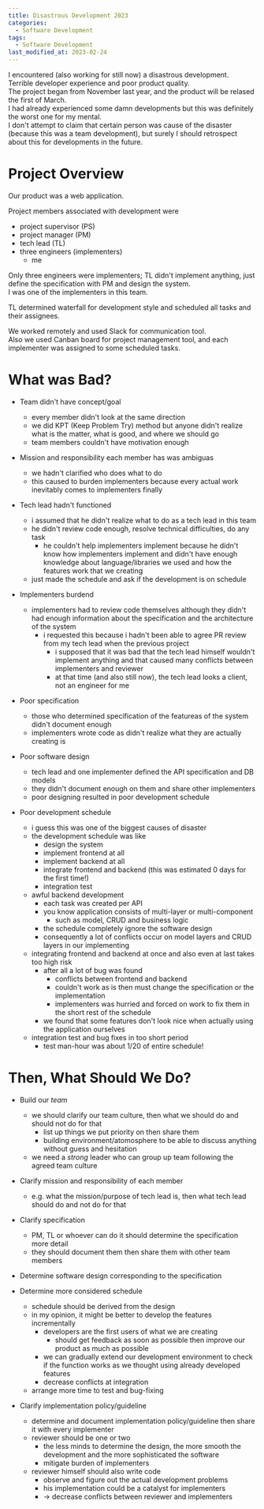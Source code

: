 ```yaml
---
title: Disastrous Development 2023
categories:
  - Software Development
tags:
  - Software Development
last_modified_at: 2023-02-24
---
```


I encountered (also working for still now) a disastrous development.  
Terrible developer experience and poor product quality.  
The project began from November last year, and the product will be relased the first of March.  
I had already experienced some damn developments but this was definitely the worst one for my mental.  
I don't attempt to claim that certain person was cause of the disaster (because this was a team development), but surely I should retrospect about this for developments in the future.  

# Project Overview

Our product was a web application.  

Project members associated with development were
- project supervisor (PS)
- project manager (PM)
- tech lead (TL)
- three engineers (implementers)
  - me

Only three engineers were implementers; TL didn't implement anything, just define the specification with PM and design the system.  
I was one of the implementers in this team.  

TL determined waterfall for development style and scheduled all tasks and their assignees.  

We worked remotely and used Slack for communication tool.  
Also we used Canban board for project management tool, and each implementer was assigned to some scheduled tasks.  

# What was Bad?

- Team didn't have concept/goal
  - every member didn't look at the same direction
  - we did KPT (Keep Problem Try) method but anyone didn't realize what is the matter, what is good, and where we should go
  - team members couldn't have motivation enough

- Mission and responsibility each member has was ambiguas
  - we hadn't clarified who does what to do
  - this caused to burden implementers because every actual work inevitably comes to implementers finally

- Tech lead hadn't functioned
  - i assumed that he didn't realize what to do as a tech lead in this team
  - he didn't review code enough, resolve technical difficulties, do any task
    - he couldn't help implementers implement because he didn't know how implementers implement and didn't have enough knowledge about language/libraries we used and how the features work that we creating 
  - just made the schedule and ask if the development is on schedule

- Implementers burdend 
  - implementers had to review code themselves although they didn't had enough information about the specification and the architecture of the system
    - i requested this because i hadn't been able to agree PR review from my tech lead when the previous project
      - i supposed that it was bad that the tech lead himself wouldn't implement anything and that caused many conflicts between implementers and reviewer
      - at that time (and also still now), the tech lead looks a client, not an engineer for me

- Poor specification
  - those who determined specification of the featureas of the system didn't document enough
  - implementers wrote code as didn't realize what they are actually creating is

- Poor software design
  - tech lead and one implementer defined the API specification and DB models
  - they didn't document enough on them and share other implementers
  - poor designing resulted in poor development schedule

- Poor development schedule
  - i guess this was one of the biggest causes of disaster
  - the development schedule was like
    - design the system
    - implement frontend at all
    - implement backend at all
    - integrate frontend and backend (this was estimated 0 days for the first time!)
    - integration test
  - awful backend development
    - each task was created per API
    - you know application consists of multi-layer or multi-component
      - such as model, CRUD and business logic
    - the schedule completely ignore the software design
    - consequently a lot of conflicts occur on model layers and CRUD layers in our implementing
  - integrating frontend and backend at once and also even at last takes too high risk
    - after all a lot of bug was found
      - conflicts between frontend and backend
      - couldn't work as is then must change the specification or the implementation
      - implementers was hurried and forced on work to fix them in the short rest of the schedule
    - we found that some features don't look nice when actually using the application ourselves
  - integration test and bug fixes in too short period 
    - test man-hour was about 1/20 of entire schedule!

# Then, What Should We Do?

- Build our *team*
  - we should clarify our team culture, then what we should do and should not do for that
    - list up things we put priority on then share them
    - building environment/atomosphere to be able to discuss anything without guess and hesitation
  - we need a *strong* leader who can group up team following the agreed team culture

- Clarify mission and responsibility of each member
  - e.g. what the mission/purpose of tech lead is, then what tech lead should do and not do for that

- Clarify specification
  - PM, TL or whoever can do it should determine the specification more detail
  - they should document them then share them with other team members

- Determine software design corresponding to the specification

- Determine more considered schedule
  - schedule should be derived from the design
  - in my opinion, it might be better to develop the features incrementally
    - developers are the first users of what we are creating
      - should get feedback as soon as possible then improve our product as much as possible
    - we can gradually extend our development environment to check if the function works as we thought using already developed features
    - decrease conflicts at integration
  - arrange more time to test and bug-fixing

- Clarify implementation policy/guideline
  - determine and document implementation policy/guideline then share it with every implementer
  - reviewer should be one or two
    - the less minds to determine the design, the more smooth the development and the more sophisticated the software
    - mitigate burden of implementers
  - reviewer himself should also write code
    - observe and figure out the actual development problems
    - his implementation could be a catalyst for implementers
    - -> decrease conflicts between reviewer and implementers
